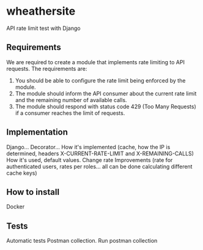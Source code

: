 # wheathersite
API rate limit test with Django

## Requirements

We are required to create a module that implements rate limiting to API requests.
The requirements are:

1. You should be able to configure the rate limit being enforced by the module.
2. The module should inform the API consumer about the current rate limit and the remaining number of available calls.
3. The module should respond with status code 429 (Too Many Requests) if a consumer reaches the limit of requests.

## Implementation

Django...
Decorator...
How it's implemented (cache, how the IP is determined, headers X-CURRENT-RATE-LIMIT and X-REMAINING-CALLS)
How it's used, default values.
Change rate
Improvements (rate for authenticated users, rates per roles... all can be done calculating different cache keys)

## How to install
Docker


## Tests
Automatic tests
Postman collection. Run postman collection


